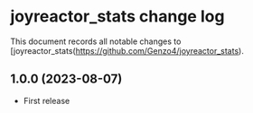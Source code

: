 # joyreactor_stats change log

This document records all notable changes to
[joyreactor_stats(https://github.com/Genzo4/joyreactor_stats).

## 1.0.0 (2023-08-07)
- First release

